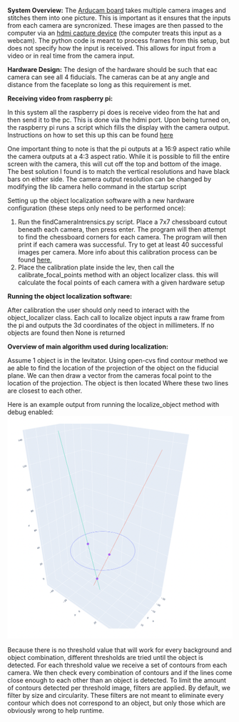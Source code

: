 **System Overview:**
The [Arducam board](https://www.arducam.com/product/arducam-12mp2-synchronized-stereo-camera-bundle-kit-for-raspberry-pi-two-12-3mp-imx477-camera-modules-with-cs-lens-and-arducam-camarray-stereo-camera-hat/) takes multiple camera images and stitches them into one picture. This is important as it ensures that the inputs from each camera are syncronized. These images are then passed to the computer via an [hdmi capture device](https://www.amazon.com/dp/B08BJY699K/?ref=idea_lv_dp_vv_d) (the computer treats this input as a webcam). The python code is meant to process frames from this setup, but does not specify how the input is received. This allows for input from a video or in real time from the camera input.

**Hardware Design:**
The design of the hardware should be such that eac camera can see all 4 fiducials. The cameras can be at any angle and distance from the faceplate so long as this requirement is met.

**Receiving video from raspberry pi:**

In this system all the raspberry pi does is receive video from the hat and then send it to the pc. This is done via 
the hdmi port. Upon being turned on, the raspberry pi runs a script which fills the display with the camera output.
Instructions on how to set this up this can be found [here](https://webtechie.be/post/2021-12-20-raspberry-pi-as-hdmi-camera-for-atem-mini/)

One important thing to note is that the pi outputs at a 16:9 aspect ratio while the camera outputs at a 4:3 aspect 
ratio. While it is possible to fill the entire screen with the camera, this will cut off the top and bottom of the 
image. The best solution I found is to match the vertical resolutions and have black bars on either side. The camera 
output resolution can be changed by modifying the lib camera hello command in the startup script

Setting up the object localization software with a new hardware configuration (these steps only need to be performed once):

1. Run the findCameraIntrensics.py script. Place a 7x7 chessboard cutout beneath each camera, then press enter. The program will then attempt to find the chessboard corners for each camera. The program will then print if each camera was successful. Try to get at least 40 successful images per camera. More info about this calibration process can be found [here](https://www.geeksforgeeks.org/camera-calibration-with-python-opencv/),
2. Place the calibration plate inside the lev, then call the calibrate_focal_points method with an object localizer class. this will calculate the focal points of each camera with a given hardware setup

**Running the object localization software:**

After calibration the user should only need to interact with the object_localizer class. Each call to localize object 
inputs a raw frame from the pi and outputs the 3d coordinates of the object in millimeters. If no objects are found then None is returned

**Overview of main algorithm used during localization:**

Assume 1 object is in the levitator. Using open-cvs find contour method we ae able to find the location of the projection 
of the object on the fiducial plane. We can then draw a vector from the cameras focal point to the location of the 
projection. The object is then located Where these two lines are closest to each other. 

Here is an example output from running the localize_object method with debug enabled:
![img.png](img.png)

Because there is no threshold value that will work for every background and object combination, different thresholds are 
tried until the object is detected. For each threshold value we receive a set of contours from each camera. We then check 
every combination of contours and if the lines come close enough to each other than an object is detected. To limit the 
amount of contours detected per threshold image, filters are applied. By default, we filter by size and circularity. 
These filters are not meant to eliminate every contour which does not correspond to an object, but only those which are 
obviously wrong to help runtime.

